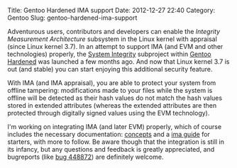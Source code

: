 Title: Gentoo Hardened IMA support
Date: 2012-12-27 22:40
Category: Gentoo
Slug: gentoo-hardened-ima-support

Adventurous users, contributors and developers can enable the *Integrity
Measurement Architecture* subsystem in the Linux kernel with appraisal
(since Linux kernel 3.7). In an attempt to support IMA (and EVM and
other technologies) properly, the [System
Integrity](http://www.gentoo.org/proj/en/hardened/integrity/index.xml)
subproject within [Gentoo
Hardened](http://www.gentoo.org/proj/en/hardened) was launched a few
months ago. And now that Linux kernel 3.7 is out (and stable) you can
start enjoying this additional security feature.

With IMA (and IMA appraisal), you are able to protect your system from
offline tampering: modifications made to your files while the system is
offline will be detected as their hash values do not match the hash
values stored in extended attributes (whereas the extended attributes
are then protected through digitally signed values using the EVM
technology).

I'm working on integrating IMA (and later EVM) properly, which of course
includes the necessary documentation:
[concepts](http://www.gentoo.org/proj/en/hardened/integrity/docs/concepts.xml)
and a [ima
guide](http://www.gentoo.org/proj/en/hardened/integrity/docs/ima-guide.xml)
for starters, with more to follow. Be aware though that the integration
is still in its infancy, but any questions and feedback is greatly
appreciated, and bugreports (like [bug
448872](https://bugs.gentoo.org/show_bug.cgi?id=448872)) are definitely
welcome.
